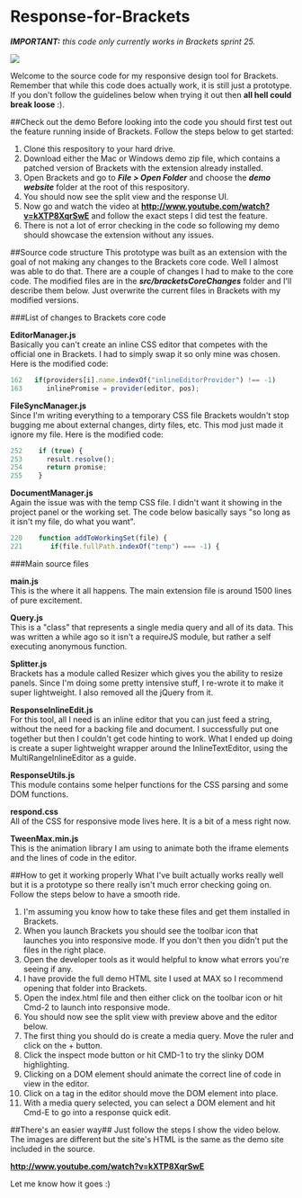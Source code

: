 Response-for-Brackets
=====================
_**IMPORTANT:** this code only currently works in Brackets sprint 25._

<img src="http://www.leebrimelow.com/images/shot1.png">

Welcome to the source code for my responsive design tool for Brackets. Remember that while this code does actually work, it is still just a prototype. If you don't follow the guidelines below when trying it out then **all hell could break loose** :).

##Check out the demo
Before looking into the code you should first test out the feature running inside of Brackets. Follow the steps below to get started:

1. Clone this respository to your hard drive.
2. Download either the Mac or Windows demo zip file, which contains a patched version of Brackets with the extension already installed.
3. Open Brackets and go to ***File > Open Folder*** and choose the ***demo website*** folder at the root of this respository.
4. You should now see the split view and the response UI.
5. Now go and watch the video at **http://www.youtube.com/watch?v=kXTP8XqrSwE** and follow the exact steps I did test the feature.
6. There is not a lot of error checking in the code so following my demo should showcase the extension without any issues.

##Source code structure
This prototype was built as an extension with the goal of not making any changes to the Brackets core code. Well I almost was able to do that. There are a couple of changes I had to make to the core code. The modified files are in the ***src/bracketsCoreChanges*** folder and I'll describe them below. Just overwrite the current files in Brackets with my modified versions.
    
###List of changes to Brackets core code

<i class="icon-file"></i> **EditorManager.js**   
Basically you can't create an inline CSS editor that competes with the official one in Brackets. I had to simply swap it so only mine was chosen. Here is the modified code:

```javascript
162   if(providers[i].name.indexOf("inlineEditorProvider") !== -1)
163      inlinePromise = provider(editor, pos); 
```

<i class="icon-file"></i> **FileSyncManager.js**   
Since I'm writing everything to a temporary CSS file Brackets wouldn't stop bugging me about external changes, dirty files, etc. This mod just made it ignore my file. Here is the modified code:

```javascript
252    if (true) {
253      result.resolve();
254      return promise;
255    }
```

<i class="icon-file"></i> **DocumentManager.js**   
Again the issue was with the temp CSS file. I didn't want it showing in the project panel or the working set. The code below basically says "so long as it isn't my file, do what you want".

```javascript
220    function addToWorkingSet(file) {
221       if(file.fullPath.indexOf("temp") === -1) {
```

###Main source files

<i class="icon-file"></i> **main.js**   
This is the where it all happens. The main extension file is around 1500 lines of pure excitement.

<i class="icon-file"></i> **Query.js**   
This is a "class" that represents a single media query and all of its data. This was written a while ago so it isn't a requireJS module, but rather a self executing anonymous function.

<i class="icon-file"></i> **Splitter.js**   
Brackets has a module called Resizer which gives you the ability to resize panels. Since I'm doing some pretty intensive stuff, I re-wrote it to make it super lightweight. I also removed all the jQuery from it.

<i class="icon-file"></i> **ResponseInlineEdit.js**   
For this tool, all I need is an inline editor that you can just feed a string, without the need for a backing file and document. I successfully put one together but then I couldn't get code hinting to work. What I ended up doing is create a super lightweight wrapper around the InlineTextEditor, using the MultiRangeInlineEditor as a guide.

<i class="icon-file"></i> **ResponseUtils.js**   
This module contains some helper functions for the CSS parsing and some DOM functions.

<i class="icon-file"></i> **respond.css**   
All of the CSS for responsive mode lives here. It is a bit of a mess right now.

<i class="icon-file"></i> **TweenMax.min.js**   
This is the animation library I am using to animate both the iframe elements and the lines of code in the editor.

##How to get it working properly
What I've built actually works really well but it is a prototype so there really isn't much error checking going on. Follow the steps below to have a smooth ride.

1. I'm assuming you know how to take these files and get them installed in Brackets.
2. When you launch Brackets you should see the toolbar icon that launches you into responsive mode. If you don't then you didn't put the files in the right place.
3. Open the developer tools as it would helpful to know what errors you're seeing if any.
4. I have provide the full demo HTML site I used at MAX so I recommend opening that folder into Brackets.
5. Open the index.html file and then either click on the toolbar icon or hit Cmd-2 to launch into responsive mode.
6. You should now see the split view with preview above and the editor below.
7. The first thing you should do is create a media query. Move the ruler and click on the + button.
8. Click the inspect mode button or hit CMD-1 to try the slinky DOM highlighting.
9. Clicking on a DOM element should animate the correct line of code in view in the editor.
10. Click on a tag in the editor should move the DOM element into place.
11. With a media query selected, you can select a DOM element and hit Cmd-E to go into a response quick edit.

##There's an easier way##
Just follow the steps I show the video below. The images are different but the site's HTML is the same as the demo site included in the source.

**http://www.youtube.com/watch?v=kXTP8XqrSwE**

Let me know how it goes :)





